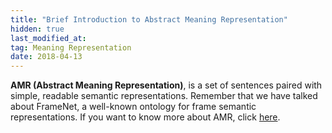 ```yaml
---
title: "Brief Introduction to Abstract Meaning Representation"
hidden: true
last_modified_at:
tag: Meaning Representation
date: 2018-04-13
---
```


**AMR (Abstract Meaning Representation)**, is a set of sentences paired with simple, readable semantic representations. Remember that we have talked about FrameNet, a well-known ontology for frame semantic representations. If you want to know more about AMR, click [here](http://zi-lin.com/pdf/intro-AMR_zilin.pdf).
